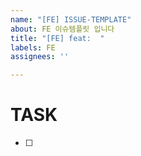 ```yaml
---
name: "[FE] ISSUE-TEMPLATE"
about: FE 이슈템플릿 입니다
title: "[FE] feat:  "
labels: FE
assignees: ''

---
```


# TASK
- [ ]
